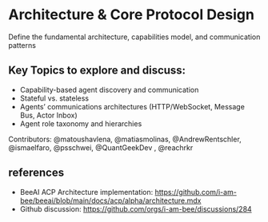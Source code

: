 # Architecture & Core Protocol Design

Define the fundamental architecture, capabilities model, and communication patterns

## Key Topics to explore and discuss:

- Capability-based agent discovery and communication
- Stateful vs. stateless
- Agents’ communications architectures (HTTP/WebSocket, Message Bus, Actor Inbox)
- Agent role taxonomy and hierarchies

Contributors: @matoushavlena, @matiasmolinas, @AndrewRentschler, @ismaelfaro, @psschwei, @QuantGeekDev , @reachrkr

## references
- BeeAI ACP Architecture implementation: https://github.com/i-am-bee/beeai/blob/main/docs/acp/alpha/architecture.mdx
- Github discussion: https://github.com/orgs/i-am-bee/discussions/284


